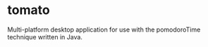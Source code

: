 # tomato
Multi-platform desktop application for use with the pomodoroTime technique written in Java.
